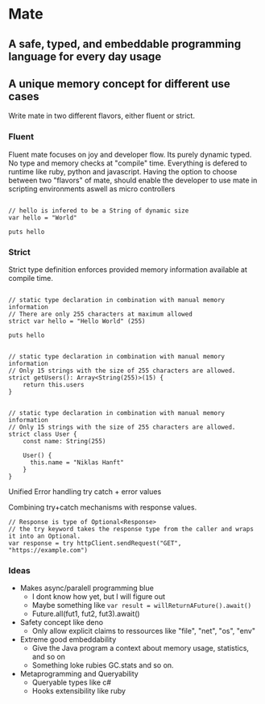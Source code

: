 # Mate
## A safe, typed, and embeddable programming language for every day usage

## A unique memory concept for different use cases

Write mate in two different flavors, either fluent or strict.

### Fluent

Fluent mate focuses on joy and developer flow. Its purely dynamic typed. No type and memory checks at "compile" time.
Everything is defered to runtime like ruby, python and javascript. Having the option to choose between two "flavors" of mate, 
should enable the developer to use mate in scripting environments aswell as micro controllers

```m8

// hello is infered to be a String of dynamic size
var hello = "World"

puts hello

```

### Strict
Strict type definition enforces provided memory information available at compile time.

```m8

// static type declaration in combination with manual memory information
// There are only 255 characters at maximum allowed
strict var hello = "Hello World" (255)

puts hello

```

```m8

// static type declaration in combination with manual memory information
// Only 15 strings with the size of 255 characters are allowed.
strict getUsers(): Array<String(255)>(15) {
    return this.users
}

```

```m8

// static type declaration in combination with manual memory information
// Only 15 strings with the size of 255 characters are allowed.
strict class User {
    const name: String(255)
    
    User() {
      this.name = "Niklas Hanft"
    }
}

```

Unified Error handling try catch + error values

Combining try+catch mechanisms with response values. 

```
// Response is type of Optional<Response>
// the try keyword takes the response type from the caller and wraps it into an Optional.
var response = try httpClient.sendRequest("GET", "https://example.com")
```



### Ideas

- Makes async/paralell programming blue
  - I dont know how yet, but I will figure out
  - Maybe something like `var result = willReturnAFuture().await()`
  - Future.all(fut1, fut2, fut3).await()
- Safety concept like deno
  - Only allow explicit claims to ressources like "file", "net", "os", "env"
- Extreme good embeddability
  - Give the Java program a context about memory usage, statistics, and so on
  - Something loke rubies GC.stats and so on.
- Metaprogramming and Queryability
  - Queryable types like c#
  - Hooks extensibility like ruby
